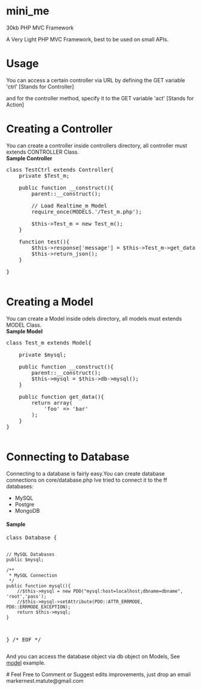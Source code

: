 # mini_me
30kb PHP MVC Framework

<p>
  
  A Very Light PHP MVC Framework, best to be used on small APIs.

</p>

# Usage
<p>

  You can access a certain controller via URL by defining the GET variable 'ctrl' [Stands for Controller]
  
  and for the controller method, specify it to the GET variable 'act' [Stands for Action]

</p>

# Creating a Controller
<p>

  You can create a controller inside controllers directory, all controller must extends CONTROLLER Class.
  <br/>
  <b>Sample Controller</b>
  
  <pre>
class TestCtrl extends Controller{
	private $Test_m;	

	public function __construct(){
		parent::__construct();
		
		// Load Realtime_m Model
		require_once(MODELS.'/Test_m.php');

		$this->Test_m = new Test_m();
	}
	
	function test(){
		$this->response['message'] = $this->Test_m->get_data();
		$this->return_json();
	}

}
  </pre>
</p>

# Creating a Model
<p id="modelSample">

  You can create a Model inside odels directory, all models must extends MODEL Class.
  <br/>
  <b>Sample Model</b>
  
  <pre>
class Test_m extends Model{

	private $mysql; 

	public function __construct(){	
		parent::__construct();
		$this->mysql = $this->db->mysql();
	}

	public function get_data(){
		return array(
			'foo' => 'bar'
		);
	}
}
  </pre>
</p>

# Connecting to Database
<p>
  Connecting to a database is fairly easy.You can create database connections on core/database.php
  Ive tried to connect it to the ff databases:
  <ul>
    <li>MySQL</li>
    <li>Postgre</li>
    <li>MongoDB</li>
  </ul>
</p>
<h4>Sample</h4>
<pre>
class Database {
	
	// MySQL Databases
	public $mysql;

	/**
	 * MySQL Connection
	 */
	public function mysql(){
		//$this->mysql = new PDO("mysql:host=localhost;dbname=dbname", 'root','pass');
	    //$this->mysql->setAttribute(PDO::ATTR_ERRMODE, PDO::ERRMODE_EXCEPTION);
		return $this->mysql;
	}

}
/* EOF */
</pre>
<p>
  And you can access the database object via db object on Models, See <a href="#modelSample">model</a> example.
</p>
# Feel Free to Comment or Suggest edits improvements, just drop an email markernest.matute@gmail.com

